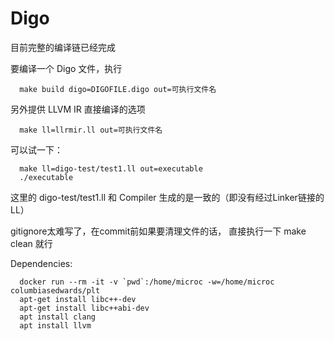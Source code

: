 # Digo

目前完整的编译链已经完成

要编译一个 Digo 文件，执行

```
  make build digo=DIGOFILE.digo out=可执行文件名
```

另外提供 LLVM IR 直接编译的选项

```
  make ll=llrmir.ll out=可执行文件名
```

可以试一下：
```
  make ll=digo-test/test1.ll out=executable
  ./executable
```
这里的 digo-test/test1.ll 和 Compiler 生成的是一致的（即没有经过Linker链接的LL）

gitignore太难写了，在commit前如果要清理文件的话，
直接执行一下 make clean 就行

Dependencies:
```
  docker run --rm -it -v `pwd`:/home/microc -w=/home/microc columbiasedwards/plt
  apt-get install libc++-dev
  apt-get install libc++abi-dev
  apt install clang
  apt install llvm
 ```
